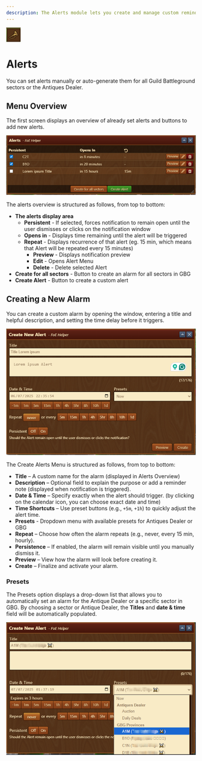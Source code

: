 ```yaml
---
description: The Alerts module lets you create and manage custom reminders 
---
```


![Icon](./.images/icon.png)

# Alerts

You can set alerts manually or auto-generate them for all Guild Battleground sectors or the Antiques Dealer.

## Menu Overview

The first screen displays an overview of already set alerts and buttons to add new alerts.

![Alerts Menu](./.images/menu-layout.png)

The alerts overview is structured as follows, from top to bottom:
- **The alerts display area**
  - **Persistent** - If selected, forces notification to remain open until the user dismisses or clicks on the notification window 
  - **Opens in** - Displays time remaining until the alert will be triggered
  - **Repeat** - Displays recurrence of that alert (eg. 15 min, which means that Alert will be repeated every 15 minutes)
    - **Preview** - Displays notification preview
    - **Edit** - Opens Alert Menu
    - **Delete** - Delete selected Alert
- **Create for all sectors** - Button to create an alarm for all sectors in GBG
- **Create Alert** - Button to create a custom alert

## Creating a New Alarm

You can create a custom alarm by opening the window, entering a title and helpful description, and setting the time delay before it triggers.

![Create Alert Menu](./.images/new-alarm-menu.png)

The Create Alerts Menu is structured as follows, from top to bottom:
- **Title** – A custom name for the alarm (displayed in Alerts Overview)
- **Description** – Optional field to explain the purpose or add a reminder note (displayed when notification is triggered).
- **Date & Time** – Specify exactly when the alert should trigger. (by clicking on the calendar icon, you can choose exact date and time)
- **Time Shortcuts** – Use preset buttons (e.g., `+5m`, `+1h`) to quickly adjust the alert time.
- **Presets** - Dropdown menu with available presets for Antiques Dealer or GBG
- **Repeat** – Choose how often the alarm repeats (e.g., never, every 15 min, hourly).
- **Persistence** – If enabled, the alarm will remain visible until you manually dismiss it.
- **Preview** – View how the alarm will look before creating it.
- **Create** – Finalize and activate your alarm.

### Presets

The Presets option displays a drop-down list that allows you to automatically set an alarm for the Antique Dealer or a specific sector in GBG.
By choosing a sector or Antique Dealer, the **Titles** and **date & time** field will be automatically populated.

![Presets Dropdown](./.images/selecting-presets.png)
